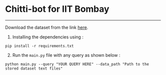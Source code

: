 # Chitti-bot for IIT Bombay
---
Download the dataset from the link [here](https://drive.google.com/drive/folders/1K_kgPV9YAxjFTC0TYEhK4H2LEny4Prd0?usp=sharing).

1. Installing the dependencies using :
```
pip install -r requirements.txt
```
2. Run the ```main.py``` file with any query as shown below :  
```
python main.py --query "YOUR QUERY HERE" --data_path "Path to the stored dataset text files"
```
